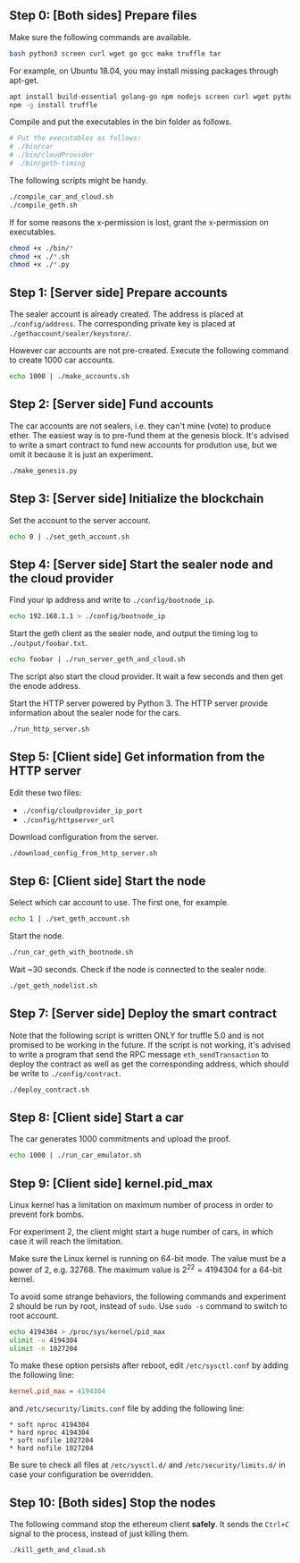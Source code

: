 ## Step 0: [Both sides] Prepare files
  Make sure the following commands are available.

```bash
bash python3 screen curl wget go gcc make truffle tar
```

  For example, on Ubuntu 18.04, you may install missing packages through apt-get.

```bash
apt install build-essential golang-go npm nodejs screen curl wget python3 bash tar
npm -g install truffle
```

  Compile and put the executables in the bin folder as follows. 

```bash
# Put the executables as follows:
# ./bin/car
# ./bin/cloudProvider
# ./bin/geth-timing
```

  The following scripts might be handy.

```bash
./compile_car_and_cloud.sh
./compile_geth.sh
```

  If for some reasons the x-permission is lost, grant the x-permission on executables.

```bash
chmod +x ./bin/*
chmod +x ./*.sh
chmod +x ./*.py
```

## Step 1: [Server side] Prepare accounts
  The sealer account is already created. The address is placed at `./config/address`. The corresponding private key is placed at `./gethaccount/sealer/keystore/`.

  However car accounts are not pre-created. Execute the following command to create 1000 car accounts. 

```bash
echo 1000 | ./make_accounts.sh
```

## Step 2: [Server side] Fund accounts
  The car accounts are not sealers, i.e. they can't mine (vote) to produce ether. The easiest way is to pre-fund them at the genesis block. It's advised to write a smart contract to fund new accounts for prodution use, but we omit it because it is just an experiment.

```bash
./make_genesis.py
```

## Step 3: [Server side] Initialize the blockchain
  Set the account to the server account.

```bash
echo 0 | ./set_geth_account.sh
```

## Step 4: [Server side] Start the sealer node and the cloud provider

  Find your ip address and write to `./config/bootnode_ip`.

```bash
echo 192.168.1.1 > ./config/bootnode_ip
```

  Start the geth client as the sealer node, and output the timing log to `./output/foobar.txt`.

```bash
echo foobar | ./run_server_geth_and_cloud.sh
```

  The script also start the cloud provider. It wait a few seconds and then get the enode address.

  Start the HTTP server powered by Python 3. The HTTP server provide information about the sealer node for the cars.

```bash
./run_http_server.sh
```

## Step 5: [Client side] Get information from the HTTP server

  Edit these two files:
  - `./config/cloudprovider_ip_port`
  - `./config/httpserver_url`

  Download configuration from the server.

  ```bash
./download_config_from_http_server.sh
  ```


## Step 6: [Client side] Start the node

  Select which car account to use. The first one, for example.
```bash
echo 1 | ./set_geth_account.sh
```

  Start the node.

```bash
./run_car_geth_with_bootnode.sh
```

  Wait ~30 seconds. Check if the node is connected to the sealer node.

```bash
./get_geth_nodelist.sh
```

## Step 7: [Server side] Deploy the smart contract

  Note that the following script is written ONLY for truffle 5.0 and is not promised to be working in the future. If the script is not working, it's advised to write a program that send the RPC message `eth_sendTransaction` to deploy the contract as well as get the corresponding address, which should be write to `./config/contract`.

```bash
./deploy_contract.sh
```


## Step 8: [Client side] Start a car

The car generates 1000 commitments and upload the proof.


```bash
echo 1000 | ./run_car_emulator.sh
```

## Step 9: [Client side] kernel.pid_max

Linux kernel has a limitation on maximum number of process in order to prevent fork bombs.

For experiment 2, the client might start a huge number of cars, in which case it will reach the limitation.

Make sure the Linux kernel is running on 64-bit mode. The value must be a power of 2, e.g. 32768. The maximum value is $2^{22}=4194304$ for a 64-bit kernel.

To avoid some strange behaviors, the following commands and experiment 2 should be run by root, instead of `sudo`. Use `sudo -s` command to switch to root account.

```bash
echo 4194304 > /proc/sys/kernel/pid_max
ulimit -u 4194304
ulimit -n 1027204
```

To make these option persists after reboot, edit `/etc/sysctl.conf` by adding the following line:

```ini
kernel.pid_max = 4194304
```

and `/etc/security/limits.conf` file by adding the following line:

```
* soft nproc 4194304
* hard nproc 4194304
* soft nofile 1027204
* hard nofile 1027204
```

Be sure to check all files at `/etc/sysctl.d/` and `/etc/security/limits.d/` in case your configuration be overridden.

## Step 10: [Both sides] Stop the nodes

The following command stop the ethereum client **safely**. It sends the `Ctrl+C` signal to the process, instead of just killing them.

```bash
./kill_geth_and_cloud.sh
```

